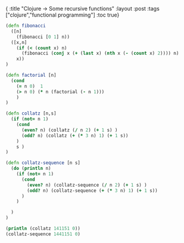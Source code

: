 {
 :title "Clojure -> Some recursive functions"
 :layout :post
 :tags  ["clojure","functional programming"]
 :toc true}


```clojure
(defn fibonacci
  ([n]
    (fibonacci [0 1] n))
  ([x,n]
    (if (< (count x) n)
      (fibonacci (conj x (+ (last x) (nth x (- (count x) 2)))) n)
    x))
)

(defn factorial [n]
  (cond 
    (= n 0)  1
    (> n 0) (* n (factorial (- n 1)))
    )
)

(defn collatz [n,s]
  (if (not= n 1)
    (cond 
      (even? n) (collatz (/ n 2) (+ 1 s) )
      (odd? n) (collatz (+ (* 3 n) 1) (+ 1 s))
    )
    s )
)

(defn collatz-sequence [n s]
  (do (println n) 
    (if (not= n 1)
      (cond 
        (even? n) (collatz-sequence (/ n 2) (+ 1 s) )
        (odd? n) (collatz-sequence (+ (* 3 n) 1) (+ 1 s))
      )
    )

  )
)

(println (collatz 141151 0))
(collatz-sequence 1441151 0)
```
